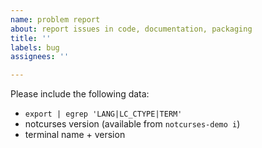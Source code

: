 ```yaml
---
name: problem report
about: report issues in code, documentation, packaging
title: ''
labels: bug
assignees: ''

---
```


Please include the following data:
* `export | egrep 'LANG|LC_CTYPE|TERM'`
* notcurses version (available from `notcurses-demo i`)
* terminal name + version

